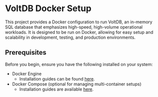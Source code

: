 # VoltDB Docker Setup

This project provides a Docker configuration to run VoltDB, an in-memory SQL database that emphasizes high-speed, high-volume operational workloads. It is designed to be run on Docker, allowing for easy setup and scalability in development, testing, and production environments.

## Prerequisites

Before you begin, ensure you have the following installed on your system:

- Docker Engine
  - Installation guides can be found [here](https://docs.docker.com/engine/install/).
- Docker Compose (optional for managing multi-container setups)
  - Installation guides are available [here](https://docs.docker.com/compose/install/).
